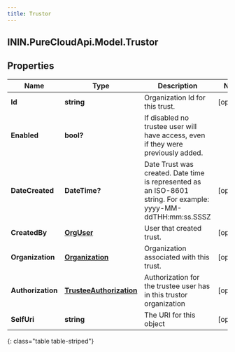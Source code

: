 ```yaml
---
title: Trustor
---
```

## ININ.PureCloudApi.Model.Trustor

## Properties

|Name | Type | Description | Notes|
|------------ | ------------- | ------------- | -------------|
| **Id** | **string** | Organization Id for this trust. | [optional] |
| **Enabled** | **bool?** | If disabled no trustee user will have access, even if they were previously added. | |
| **DateCreated** | **DateTime?** | Date Trust was created. Date time is represented as an ISO-8601 string. For example: yyyy-MM-ddTHH:mm:ss.SSSZ | [optional] |
| **CreatedBy** | [**OrgUser**](OrgUser.html) | User that created trust. | [optional] |
| **Organization** | [**Organization**](Organization.html) | Organization associated with this trust. | [optional] |
| **Authorization** | [**TrusteeAuthorization**](TrusteeAuthorization.html) | Authorization for the trustee user has in this trustor organization | [optional] |
| **SelfUri** | **string** | The URI for this object | [optional] |
{: class="table table-striped"}


